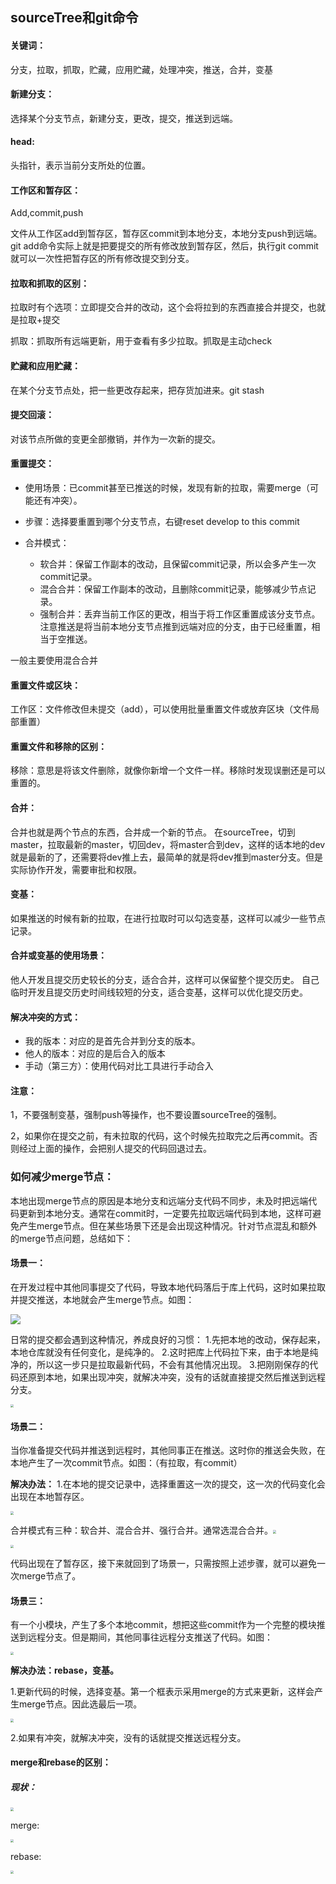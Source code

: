 ## sourceTree和git命令

#### 关键词：

分支，拉取，抓取，贮藏，应用贮藏，处理冲突，推送，合并，变基

#### 新建分支：

选择某个分支节点，新建分支，更改，提交，推送到远端。

#### head:

头指针，表示当前分支所处的位置。

#### 工作区和暂存区：

Add,commit,push

文件从工作区add到暂存区，暂存区commit到本地分支，本地分支push到远端。git add命令实际上就是把要提交的所有修改放到暂存区，然后，执行git commit就可以一次性把暂存区的所有修改提交到分支。

#### 拉取和抓取的区别：

拉取时有个选项：立即提交合并的改动，这个会将拉到的东西直接合并提交，也就是拉取+提交

抓取：抓取所有远端更新，用于查看有多少拉取。抓取是主动check

#### 贮藏和应用贮藏：

在某个分支节点处，把一些更改存起来，把存货加进来。git stash

#### 提交回滚：

对该节点所做的变更全部撤销，并作为一次新的提交。

#### 重置提交：

- 使用场景：已commit甚至已推送的时候，发现有新的拉取，需要merge（可能还有冲突）。

- 步骤：选择要重置到哪个分支节点，右键reset develop to this commit
- 合并模式：
  - 软合并：保留工作副本的改动，且保留commit记录，所以会多产生一次commit记录。
  - 混合合并：保留工作副本的改动，且删除commit记录，能够减少节点记录。
  - 强制合并：丢弃当前工作区的更改，相当于将工作区重置成该分支节点。注意推送是将当前本地分支节点推到远端对应的分支，由于已经重置，相当于空推送。

一般主要使用混合合并

#### 重置文件或区块：

工作区：文件修改但未提交（add），可以使用批量重置文件或放弃区块（文件局部重置）

#### 重置文件和移除的区别：

移除：意思是将该文件删除，就像你新增一个文件一样。移除时发现误删还是可以重置的。

#### 合并：

合并也就是两个节点的东西，合并成一个新的节点。
在sourceTree，切到master，拉取最新的master，切回dev，将master合到dev，这样的话本地的dev就是最新的了，还需要将dev推上去，最简单的就是将dev推到master分支。但是实际协作开发，需要审批和权限。

#### 变基：

如果推送的时候有新的拉取，在进行拉取时可以勾选变基，这样可以减少一些节点记录。

#### 合并或变基的使用场景：

他人开发且提交历史较长的分支，适合合并，这样可以保留整个提交历史。
自己临时开发且提交历史时间线较短的分支，适合变基，这样可以优化提交历史。

#### 解决冲突的方式：

- 我的版本：对应的是首先合并到分支的版本。
- 他人的版本：对应的是后合入的版本
- 手动（第三方）：使用代码对比工具进行手动合入

#### 注意：

1，不要强制变基，强制push等操作，也不要设置sourceTree的强制。

2，如果你在提交之前，有未拉取的代码，这个时候先拉取完之后再commit。否则经过上面的操作，会把别人提交的代码回退过去。



### 如何减少merge节点：

本地出现merge节点的原因是本地分支和远端分支代码不同步，未及时把远端代码更新到本地分支。通常在commit时，一定要先拉取远端代码到本地，这样可避免产生merge节点。但在某些场景下还是会出现这种情况。针对节点混乱和额外的merge节点问题，总结如下：

#### 场景一：

在开发过程中其他同事提交了代码，导致本地代码落后于库上代码，这时如果拉取并提交推送，本地就会产生merge节点。如图：

![](/Users/max/GithubRepositories/iOS-Develpoment/img/1554038667_78.png)

日常的提交都会遇到这种情况，养成良好的习惯：
1.先把本地的改动，保存起来，本地仓库就没有任何变化，是纯净的。
2.这时把库上代码拉下来，由于本地是纯净的，所以这一步只是拉取最新代码，不会有其他情况出现。
3.把刚刚保存的代码还原到本地，如果出现冲突，就解决冲突，没有的话就直接提交然后推送到远程分支。

<img src="/Users/max/GithubRepositories/iOS-Develpoment/img/1554038728_37.png" style="zoom: 33%;" />

#### 场景二：

当你准备提交代码并推送到远程时，其他同事正在推送。这时你的推送会失败，在本地产生了一次commit节点。如图：（有拉取，有commit）

**解决办法：**
1.在本地的提交记录中，选择重置这一次的提交，这一次的代码变化会出现在本地暂存区。

<img src="/Users/max/GithubRepositories/iOS-Develpoment/img/1554038775_77.png" style="zoom: 33%;" />

合并模式有三种：软合并、混合合并、强行合并。通常选混合合并。<img src="/Users/max/GithubRepositories/iOS-Develpoment/img/1554038805_35.png" style="zoom:33%;" />

<img src="/Users/max/GithubRepositories/iOS-Develpoment/img/1554038826_100.png" style="zoom:33%;" />

代码出现在了暂存区，接下来就回到了场景一，只需按照上述步骤，就可以避免一次merge节点了。

#### 场景三：

有一个小模块，产生了多个本地commit，想把这些commit作为一个完整的模块推送到远程分支。但是期间，其他同事往远程分支推送了代码。如图：

<img src="/Users/max/GithubRepositories/iOS-Develpoment/img/1554038858_17.png" style="zoom:33%;" />

**解决办法：rebase，变基。**

1.更新代码的时候，选择变基。第一个框表示采用merge的方式来更新，这样会产生merge节点。因此选最后一项。

<img src="/Users/max/GithubRepositories/iOS-Develpoment/img/1554038881_88.png" style="zoom:33%;" />

2.如果有冲突，就解决冲突，没有的话就提交推送远程分支。

#### merge和rebase的区别：

##### 现状：

<img src="/Users/max/GithubRepositories/iOS-Develpoment/img/1554038904_71.png" style="zoom:33%;" />



merge:

<img src="/Users/max/GithubRepositories/iOS-Develpoment/img/1554038920_90.png" style="zoom:33%;" />

rebase:

<img src="/Users/max/GithubRepositories/iOS-Develpoment/img/1554038936_39.png" style="zoom:33%;" />





